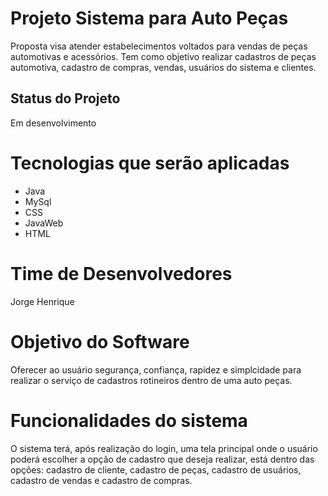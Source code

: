 # Projeto Sistema para Auto Peças
Proposta visa atender estabelecimentos voltados para vendas de peças automotivas e acessórios. Tem como objetivo realizar cadastros de peças automotiva, cadastro de compras, vendas, usuários do sistema e clientes.
## Status do Projeto
Em desenvolvimento
# Tecnologias que serão aplicadas
- Java
- MySql
- CSS
- JavaWeb
- HTML
# Time de Desenvolvedores
Jorge Henrique 
# Objetivo do Software
Oferecer ao usuário segurança, confiança, rapidez e simplcidade para realizar o serviço de cadastros rotineiros dentro de uma auto peças. 
# Funcionalidades do sistema
O sistema terá, após realização do login, uma tela principal onde o usuário poderá escolher a opção de cadastro que deseja realizar, está dentro das opções: cadastro de cliente, cadastro de peças, cadastro de usuários, cadastro de vendas e cadastro de compras.
